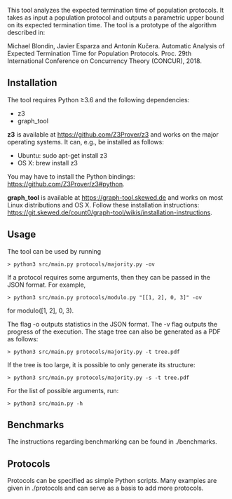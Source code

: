 This tool analyzes the expected termination time of population protocols. It takes as input a population protocol and outputs a parametric upper bound on its expected termination time. The tool is a prototype of the algorithm described in:

Michael Blondin, Javier Esparza and Antonín Kučera. Automatic Analysis of Expected Termination Time for Population Protocols. Proc. 29th International Conference on Concurrency Theory (CONCUR), 2018.

## Installation

The tool requires Python ≥3.6 and the following dependencies:

- z3
- graph_tool

**z3** is available at https://github.com/Z3Prover/z3 and works on the major operating systems. It can, e.g., be installed as follows:

- Ubuntu: sudo apt-get install z3
- OS X: brew install z3

You may have to install the Python bindings: https://github.com/Z3Prover/z3#python.

**graph_tool** is available at https://graph-tool.skewed.de and works on most Linux distributions and OS X. Follow these installation instructions: https://git.skewed.de/count0/graph-tool/wikis/installation-instructions.

## Usage

The tool can be used by running

```
> python3 src/main.py protocols/majority.py -ov
```

If a protocol requires some arguments, then they can be passed in the JSON format. For example,

```
> python3 src/main.py protocols/modulo.py "[[1, 2], 0, 3]" -ov
```

for modulo([1, 2], 0, 3).

The flag -o outputs statistics in the JSON format. The -v flag outputs the progress of the execution. The stage tree can also be generated as a PDF as follows:

```
> python3 src/main.py protocols/majority.py -t tree.pdf
```

If the tree is too large, it is possible to only generate its structure:

```
> python3 src/main.py protocols/majority.py -s -t tree.pdf
```

For the list of possible arguments, run:

```
> python3 src/main.py -h
```

## Benchmarks

The instructions regarding benchmarking can be found in ./benchmarks.

## Protocols

Protocols can be specified as simple Python scripts. Many examples are given in ./protocols and can serve as a basis to add more protocols.
